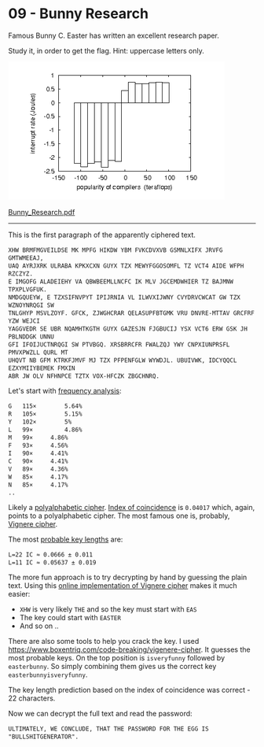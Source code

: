# 09 - Bunny Research

Famous Bunny C. Easter has written an excellent research paper.

Study it, in order to get the flag. Hint: uppercase letters only.

![](research.png)

[Bunny_Research.pdf](Bunny_Research.pdf)

---

This is the first paragraph of the apparently ciphered text. 
```
XHW BRMFMGVEILDSE MK MPFG HIKDW YBM FVKCDVXVB GSMNLXIFX JRVFG GMTWMEEAJ,
UAQ AYRJXRK ULRABA KPKXCXN GUYX TZX MEWYFGGOSOMFL TZ VCT4 AIDE WFPH RZCZYZ.
E IMGOFG ALADEIEHY VA QBWBEEMLLNCFC IK MLV JGCEMDWHIER TZ BAJMNW TPXPLVGFUK.
NMDGQUEYW, E TZXSIFNVPYT IPIJRNIA VL ILWVXIJWNY CVYDRVCWCAT GW TZX WZNOYNRQGI SW
TNLGHYP MSVLZOYF. GFCK, ZJWGHCRAR QELASUPFBTGMK VRU DNVRE-MTTAV GRCFRF YZW WEJCI
YAGGVEDR SE UBR NQAMHTKGTH GUYX GAZESJN FJGBUCIJ YSX VCT6 ERW GSK JH PBLNDDGK UNNU
GFI IFOIJUCTNRQGI SW PTVBGQ. XRSBRRCFR FWALZQJ YWY CNPXIUNPRSFL PMVXPWZLL QURL MT
UHQVT NB GFM KTRKFJMVF MJ TZX PFPENFGLW WYWDJL. UBUIVWK, IDCYQQCL EZXYMIIYBEMEK FMXIN
ABR JW OLV NFHNPCE TZTX VOX-HFCZK ZBGCHNRQ.
``` 

Let's start with [frequency analysis](https://www.dcode.fr/frequency-analysis):
```
G	115×        5.64%	
R	105×        5.15%	 
Y	102×        5%	
L	99×         4.86%	
M	99×	    4.86%	
F	93×	    4.56%	
I	90×	    4.41%	
C	90×	    4.41%	
V	89×	    4.36%	
W	85×	    4.17%	
N	85×	    4.17%	
..
```

Likely a [polyalphabetic cipher](https://en.wikipedia.org/wiki/Polyalphabetic_cipher).
[Index of coincidence](https://www.dcode.fr/index-coincidence) is `0.04017` which, again,
points to a polyalphabetic cipher. The most famous one is, probably,
[Vignere cipher](https://en.wikipedia.org/wiki/Vigen%C3%A8re_cipher).

The most [probable key lengths](https://www.dcode.fr/index-coincidence) are:
```
L=22 IC ≈ 0.0666 ± 0.011
L=11 IC ≈ 0.05637 ± 0.019
```

The more fun approach is to try decrypting by hand by guessing the plain text.
Using this [online implementation of Vignere cipher](https://cryptii.com/pipes/vigenere-cipher)
makes it much easier:
- `XHW` is very likely `THE` and so the key must start with `EAS`
- The key could start with `EASTER`
- And so on ..

There are also some tools to help you crack the key.
I used https://www.boxentriq.com/code-breaking/vigenere-cipher.
It guesses the most probable keys. On the top position is `isveryfunny` followed by 
`easterbunny`. So simply combining them gives us the correct key `easterbunnyisveryfunny`.

The key length prediction based on the index of coincidence was correct - 22 characters.

Now we can decrypt the full text and read the password:
```
ULTIMATELY, WE CONCLUDE, THAT THE PASSWORD FOR THE EGG IS "BULLSHITGENERATOR".
```




